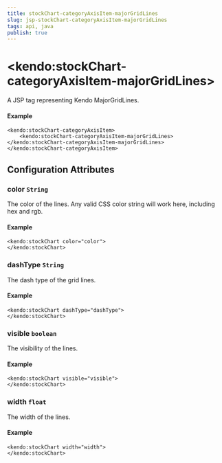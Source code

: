 ```yaml
---
title: stockChart-categoryAxisItem-majorGridLines
slug: jsp-stockChart-categoryAxisItem-majorGridLines
tags: api, java
publish: true
---
```


# \<kendo:stockChart-categoryAxisItem-majorGridLines\>
A JSP tag representing Kendo MajorGridLines.

#### Example
    <kendo:stockChart-categoryAxisItem>
        <kendo:stockChart-categoryAxisItem-majorGridLines></kendo:stockChart-categoryAxisItem-majorGridLines>
    </kendo:stockChart-categoryAxisItem>


## Configuration Attributes


### color `String`

The color of the lines. Any valid CSS color string will work here, including hex and rgb.

#### Example
    <kendo:stockChart color="color">
    </kendo:stockChart>



### dashType `String`

The dash type of the grid lines.

#### Example
    <kendo:stockChart dashType="dashType">
    </kendo:stockChart>



### visible `boolean`

The visibility of the lines.

#### Example
    <kendo:stockChart visible="visible">
    </kendo:stockChart>



### width `float`

The width of the lines.

#### Example
    <kendo:stockChart width="width">
    </kendo:stockChart>


